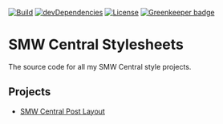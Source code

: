 [![Build](https://travis-ci.com/ExE-Boss/smwc-style.svg?branch=master)](https://travis-ci.com/ExE-Boss/smwc-style)
[![devDependencies](https://img.shields.io/david/dev/ExE-Boss/smwc-style.svg)](https://david-dm.org/ExE-Boss/smwc-style?type=dev)
[![License](https://img.shields.io/github/license/ExE-Boss/smwc-style.svg)](https://github.com/ExE-Boss/smwc-style/blob/master/LICENSE) [![Greenkeeper badge](https://badges.greenkeeper.io/ExE-Boss/smwc-style.svg)](https://greenkeeper.io/)

SMW Central Stylesheets
=======================

The source code for all my SMW Central style projects.

Projects
--------

- [SMW Central Post Layout](src/post-layout/)
